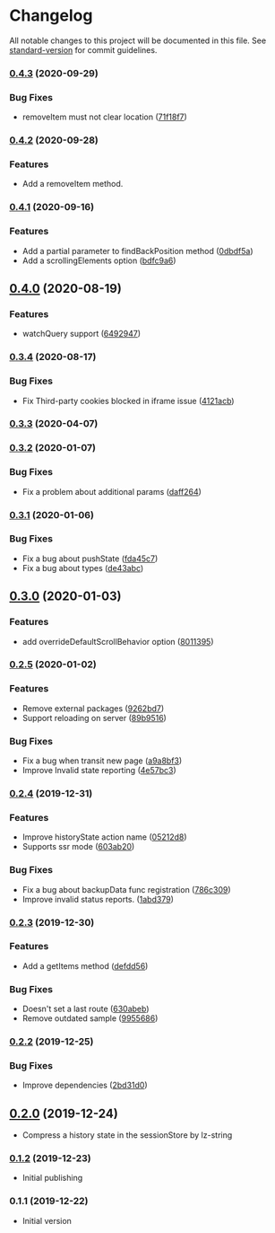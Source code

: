 # Changelog

All notable changes to this project will be documented in this file. See [standard-version](https://github.com/conventional-changelog/standard-version) for commit guidelines.

### [0.4.3](https://github.com/hidekatsu-izuno/nuxt-history-state/compare/v0.4.2...v0.4.3) (2020-09-29)


### Bug Fixes

* removeItem must not clear location ([71f18f7](https://github.com/hidekatsu-izuno/nuxt-history-state/commit/71f18f7a9848f43b6a204379871bad1069b17047))

### [0.4.2](https://github.com/hidekatsu-izuno/nuxt-history-state/compare/v0.4.1...v0.4.2) (2020-09-28)

### Features

* Add a removeItem method.

### [0.4.1](https://github.com/hidekatsu-izuno/nuxt-history-state/compare/v0.4.0...v0.4.1) (2020-09-16)


### Features

* Add a partial parameter to findBackPosition method ([0dbdf5a](https://github.com/hidekatsu-izuno/nuxt-history-state/commit/0dbdf5aa418fa01642a4bdbdfbe7d5bc4ae26184))
* Add a scrollingElements option ([bdfc9a6](https://github.com/hidekatsu-izuno/nuxt-history-state/commit/bdfc9a618693cd53fb0a92f92cff3ae5ed4f9862))

## [0.4.0](https://github.com/hidekatsu-izuno/nuxt-history-state/compare/v0.3.4...v0.4.0) (2020-08-19)


### Features

* watchQuery support ([6492947](https://github.com/hidekatsu-izuno/nuxt-history-state/commit/64929474c1d1da53e2f939883118dc88252815bb))

### [0.3.4](https://github.com/hidekatsu-izuno/nuxt-history-state/compare/v0.3.3...v0.3.4) (2020-08-17)

### Bug Fixes

* Fix Third-party cookies blocked in iframe issue ([4121acb](https://github.com/hidekatsu-izuno/nuxt-history-state/commit/4121acbe231946b7b0e3ced33b078d83c9e0eaf5))

### [0.3.3](https://github.com/hidekatsu-izuno/nuxt-history-state/compare/v0.3.2...v0.3.3) (2020-04-07)

### [0.3.2](https://github.com/hidekatsu-izuno/nuxt-history-state/compare/v0.3.1...v0.3.2) (2020-01-07)


### Bug Fixes

* Fix a problem about additional params ([daff264](https://github.com/hidekatsu-izuno/nuxt-history-state/commit/daff26435c2e441c1824ffcbc8198dd52c5676ef))

### [0.3.1](https://github.com/hidekatsu-izuno/nuxt-history-state/compare/v0.3.0...v0.3.1) (2020-01-06)


### Bug Fixes

* Fix a bug about pushState ([fda45c7](https://github.com/hidekatsu-izuno/nuxt-history-state/commit/fda45c70bc3e45d5c0f02e899cc2870c76986f21))
* Fix a bug about types ([de43abc](https://github.com/hidekatsu-izuno/nuxt-history-state/commit/de43abc8f14ad2508822b2a934f892bf92d9fa88))

## [0.3.0](https://github.com/hidekatsu-izuno/nuxt-history-state/compare/v0.2.5...v0.3.0) (2020-01-03)


### Features

* add overrideDefaultScrollBehavior option ([8011395](https://github.com/hidekatsu-izuno/nuxt-history-state/commit/8011395436c128acc5a7a9ecdd6213a2e60c1ded))

### [0.2.5](https://github.com/hidekatsu-izuno/nuxt-history-state/compare/v0.2.4...v0.2.5) (2020-01-02)


### Features

* Remove external packages ([9262bd7](https://github.com/hidekatsu-izuno/nuxt-history-state/commit/9262bd7b51148a24ae409774534b8654a447828a))
* Support reloading on server ([89b9516](https://github.com/hidekatsu-izuno/nuxt-history-state/commit/89b95166a01d3c63b1302679ef5998aefea04e27))


### Bug Fixes

* Fix a bug when transit new page ([a9a8bf3](https://github.com/hidekatsu-izuno/nuxt-history-state/commit/a9a8bf3987f81089a2da30eadbe55cb534241b20))
* Improve Invalid state reporting ([4e57bc3](https://github.com/hidekatsu-izuno/nuxt-history-state/commit/4e57bc378be74fdeb85693ecbf29b38434b1ae39))

### [0.2.4](https://github.com/hidekatsu-izuno/nuxt-history-state/compare/v0.2.3...v0.2.4) (2019-12-31)


### Features

* Improve historyState action name ([05212d8](https://github.com/hidekatsu-izuno/nuxt-history-state/commit/05212d820f3720378363c146fd55e30cddd563dd))
* Supports ssr mode ([603ab20](https://github.com/hidekatsu-izuno/nuxt-history-state/commit/603ab203212dac553556f1e6b72059a9488742e7))


### Bug Fixes

* Fix a bug about backupData func registration ([786c309](https://github.com/hidekatsu-izuno/nuxt-history-state/commit/786c309720a8f4a08f8704e33a1403ecc025126b))
* Improve invalid status reports. ([1abd379](https://github.com/hidekatsu-izuno/nuxt-history-state/commit/1abd379946abf82cf5e57c2c330af46874a9a574))

### [0.2.3](https://github.com/hidekatsu-izuno/nuxt-history-state/compare/v0.2.2...v0.2.3) (2019-12-30)


### Features

* Add a getItems method ([defdd56](https://github.com/hidekatsu-izuno/nuxt-history-state/commit/defdd565e48f8b0bab4aa0be1de336b81498d1fa))


### Bug Fixes

* Doesn't set a last route ([630abeb](https://github.com/hidekatsu-izuno/nuxt-history-state/commit/630abebf83df3aa793253e94c51c8c8394ec6fcc))
* Remove outdated sample ([9955686](https://github.com/hidekatsu-izuno/nuxt-history-state/commit/9955686b1aef14475225249e373e8ef705e8c656))

### [0.2.2](https://github.com/hidekatsu-izuno/nuxt-history-state/compare/v0.2.0...v0.2.2) (2019-12-25)


### Bug Fixes

* Improve dependencies ([2bd31d0](https://github.com/hidekatsu-izuno/nuxt-history-state/commit/2bd31d02d27ba863dadce1d8c1aefeb5e48d0200))

## [0.2.0](https://github.com/hidekatsu-izuno/nuxt-history-state/compare/v0.1.2...v0.2.0) (2019-12-24)

* Compress a history state in the sessionStore by lz-string

### [0.1.2](https://github.com/hidekatsu-izuno/nuxt-history-state/compare/v0.1.1...v0.1.2) (2019-12-23)

* Initial publishing

### 0.1.1 (2019-12-22)

* Initial version
